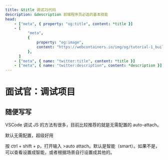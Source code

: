 ```yaml
---
title: &title 调试JS代码
description: &description 前端程序员必选的基本技能
head:
    - ["meta", { property: "og:title", content: *title }]
    - [
          "meta",
          {
              property: "og:image",
              content: "https://webcontainers.io/img/og/tutorial-1_build_your_first_webcontainer_app.png",
          },
      ]
    - ["meta", { name: "twitter:title", content: *title }]
    - ["meta", { name: "twitter:description", content: *description }]
---
```


# 面试官：调试项目

## 随便写写

VSCode 调试 JS 的方法有很多，目前比较推荐的就是无需配置的 auto-attach。

默认无需配置，超级好用

按 ctrl + shift + p，打开输入 >auto attach。默认是智能（smart）。如果不是，可以查看设置成智能，或者根据场景自行设置成其他的。
